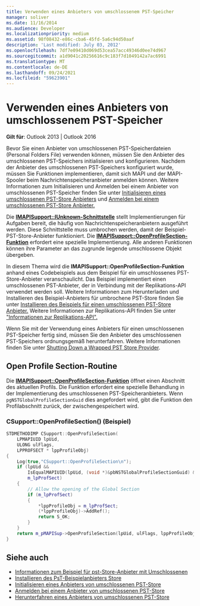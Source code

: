 ```yaml
---
title: Verwenden eines Anbieters von umschlossenem PST-Speicher
manager: soliver
ms.date: 11/16/2014
ms.audience: Developer
ms.localizationpriority: medium
ms.assetid: 98f08432-e86c-cba6-45fd-5a6c94d50aaf
description: 'Last modified: July 03, 2012'
ms.openlocfilehash: 7df7e09410d069d53cea57acc49346d0ee74d967
ms.sourcegitcommit: a1d9041c20256616c9c183f7d1049142a7ac6991
ms.translationtype: MT
ms.contentlocale: de-DE
ms.lasthandoff: 09/24/2021
ms.locfileid: "59623901"
---
```

# <a name="using-a-wrapped-pst-store-provider"></a>Verwenden eines Anbieters von umschlossenem PST-Speicher

**Gilt für**: Outlook 2013 | Outlook 2016 
  
Bevor Sie einen Anbieter von umschlossenen PST-Speicherdateien (Personal Folders File) verwenden können, müssen Sie den Anbieter des umschlossenen PST-Speichers initialisieren und konfigurieren. Nachdem der Anbieter des umschlossenen PST-Speichers konfiguriert wurde, müssen Sie Funktionen implementieren, damit sich MAPI und der MAPI-Spooler beim Nachrichtenspeicheranbieter anmelden können. Weitere Informationen zum Initialisieren und Anmelden bei einem Anbieter von umschlossenen PST-Speicher finden Sie unter [Initialisieren eines umschlossenen PST-Store Anbieters](initializing-a-wrapped-pst-store-provider.md) und [Anmelden bei einem umschlossenen PST-Store Anbieter.](logging-on-to-a-wrapped-pst-store-provider.md)
  
Die **[IMAPISupport::IUnknown-Schnittstelle](imapisupportiunknown.md)** stellt Implementierungen für Aufgaben bereit, die häufig von Nachrichtenspeicheranbietern ausgeführt werden. Diese Schnittstelle muss umbrochen werden, damit der Beispiel-PST-Store-Anbieter funktioniert. Die **[IMAPISupport::OpenProfileSection-Funktion](imapisupport-openprofilesection.md)** erfordert eine spezielle Implementierung. Alle anderen Funktionen können ihre Parameter an das zugrunde liegende umschlossene Objekt übergeben. 
  
In diesem Thema wird die **IMAPISupport::OpenProfileSection-Funktion** anhand eines Codebeispiels aus dem Beispiel für ein umschlossenes PST-Store-Anbieter veranschaulicht. Das Beispiel implementiert einen umschlossenen PST-Anbieter, der in Verbindung mit der Replikations-API verwendet werden soll. Weitere Informationen zum Herunterladen und Installieren des Beispiel-Anbieters für umbrochene PST-Store finden Sie unter [Installieren des Beispiels für einen umschlossenen PST-Store Anbieter.](installing-the-sample-wrapped-pst-store-provider.md) Weitere Informationen zur Replikations-API finden Sie unter ["Informationen zur Replikations-API".](about-the-replication-api.md)
  
Wenn Sie mit der Verwendung eines Anbieters für einen umschlossenen PST-Speicher fertig sind, müssen Sie den Anbieter des umschlossenen PST-Speichers ordnungsgemäß herunterfahren. Weitere Informationen finden Sie unter [Shutting Down a Wrapped PST Store Provider](shutting-down-a-wrapped-pst-store-provider.md).
  
## <a name="open-profile-section-routine"></a>Open Profile Section-Routine

Die **[IMAPISupport::OpenProfileSection-Funktion](imapisupport-openprofilesection.md)** öffnet einen Abschnitt des aktuellen Profils. Die Funktion erfordert eine spezielle Behandlung in der Implementierung des umschlossenen PST-Speicheranbieters. Wenn  `pgNSTGlobalProfileSectionGuid` dies angefordert wird, gibt die Funktion den Profilabschnitt zurück, der zwischengespeichert wird. 
  
### <a name="csupportopenprofilesection-example"></a>CSupport::OpenProfileSection() (Beispiel)

```cpp
STDMETHODIMP CSupport::OpenProfileSection( 
    LPMAPIUID lpUid,     
    ULONG ulFlags, 
    LPPROFSECT * lppProfileObj) 
{ 
    Log(true,"CSupport::OpenProfileSection\n"); 
    if (lpUid &&  
        IsEqualMAPIUID(lpUid, (void *)&pbNSTGlobalProfileSectionGuid) &&  
        m_lpProfSect) 
    {      
        // Allow the opening of the Global Section 
        if (m_lpProfSect) 
        { 
            *lppProfileObj = m_lpProfSect; 
            (*lppProfileObj)->AddRef(); 
            return S_OK; 
        } 
    } 
    return m_pMAPISup->OpenProfileSection(lpUid, ulFlags, lppProfileObj); 
}
```

## <a name="see-also"></a>Siehe auch

- [Informationen zum Beispiel für pst-Store-Anbieter mit Umschlossenen](about-the-sample-wrapped-pst-store-provider.md)
- [Installieren des PsT-Beispielanbieters Store](installing-the-sample-wrapped-pst-store-provider.md)
- [Initialisieren eines Anbieters von umschlossenen PST-Store](initializing-a-wrapped-pst-store-provider.md)
- [Anmelden bei einem Anbieter von umschlossenen PST-Store](logging-on-to-a-wrapped-pst-store-provider.md)
- [Herunterfahren eines Anbieters von umschlossenen PST-Store](shutting-down-a-wrapped-pst-store-provider.md)

